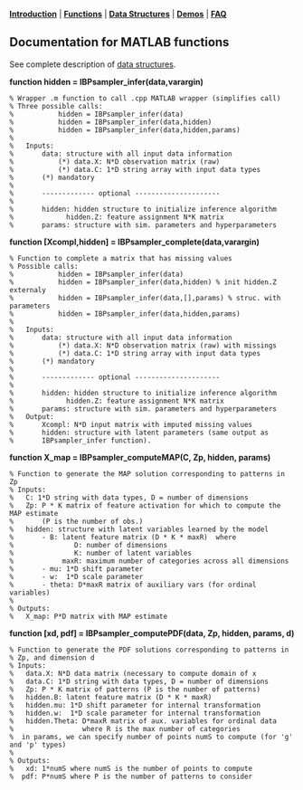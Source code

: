 [**Introduction**](https://ivaleram.github.io/GLFM/) | [**Functions**](doc_functions.html) | [**Data Structures**](doc_struct.html) | [**Demos**](demos.html) | [**FAQ**](FAQ_errors.html)

## Documentation for MATLAB functions

See complete description of [data structures](doc_struct.html).

**function hidden = IBPsampler_infer(data,varargin)**

    % Wrapper .m function to call .cpp MATLAB wrapper (simplifies call)
    % Three possible calls:
    %           hidden = IBPsampler_infer(data)
    %           hidden = IBPsampler_infer(data,hidden)
    %           hidden = IBPsampler_infer(data,hidden,params)
    %
    %   Inputs:
    %       data: structure with all input data information
    %           (*) data.X: N*D observation matrix (raw)
    %           (*) data.C: 1*D string array with input data types
    %       (*) mandatory
    %
    %       ------------- optional ---------------------
    %
    %       hidden: hidden structure to initialize inference algorithm
    %             hidden.Z: feature assignment N*K matrix
    %       params: structure with sim. parameters and hyperparameters

**function [Xcompl,hidden] = IBPsampler_complete(data,varargin)**

    % Function to complete a matrix that has missing values
    % Possible calls:
    %           hidden = IBPsampler_infer(data)
    %           hidden = IBPsampler_infer(data,hidden) % init hidden.Z externaly
    %           hidden = IBPsampler_infer(data,[],params) % struc. with parameters
    %           hidden = IBPsampler_infer(data,hidden,params)
    %
    %   Inputs:
    %       data: structure with all input data information
    %           (*) data.X: N*D observation matrix (raw) with missings
    %           (*) data.C: 1*D string array with input data types
    %       (*) mandatory
    %
    %       ------------- optional ---------------------
    %
    %       hidden: hidden structure to initialize inference algorithm
    %             hidden.Z: feature assignment N*K matrix
    %       params: structure with sim. parameters and hyperparameters
    %   Output:
    %       Xcompl: N*D input matrix with imputed missing values
    %       hidden: structure with latent parameters (same output as
    %       IBPsampler_infer function).

**function X_map = IBPsampler_computeMAP(C, Zp, hidden, params)**

    % Function to generate the MAP solution corresponding to patterns in Zp
    % Inputs:
    %   C: 1*D string with data types, D = number of dimensions
    %   Zp: P * K matrix of feature activation for which to compute the MAP estimate
    %       (P is the number of obs.)
    %   hidden: structure with latent variables learned by the model
    %       - B: latent feature matrix (D * K * maxR)  where
    %               D: number of dimensions
    %               K: number of latent variables
    %            maxR: maximum number of categories across all dimensions
    %       - mu: 1*D shift parameter
    %       - w:  1*D scale parameter
    %       - theta: D*maxR matrix of auxiliary vars (for ordinal variables)
    %
    % Outputs:
    %   X_map: P*D matrix with MAP estimate


**function [xd, pdf] = IBPsampler_computePDF(data, Zp, hidden, params, d)**

    % Function to generate the PDF solutions corresponding to patterns in
    % Zp, and dimension d
    % Inputs:
    %   data.X: N*D data matrix (necessary to compute domain of x
    %   data.C: 1*D string with data types, D = number of dimensions
    %   Zp: P * K matrix of patterns (P is the number of patterns)
    %   hidden.B: latent feature matrix (D * K * maxR)   
    %   hidden.mu: 1*D shift parameter for internal transformation
    %   hidden.w:  1*D scale parameter for internal transformation
    %   hidden.Theta: D*maxR matrix of aux. variables for ordinal data
    %                 where R is the max number of categories
    %  in params, we can specify number of points numS to compute (for 'g' and 'p' types)
    %
    % Outputs:
    %   xd: 1*numS where numS is the number of points to compute
    %  pdf: P*numS where P is the number of patterns to consider
